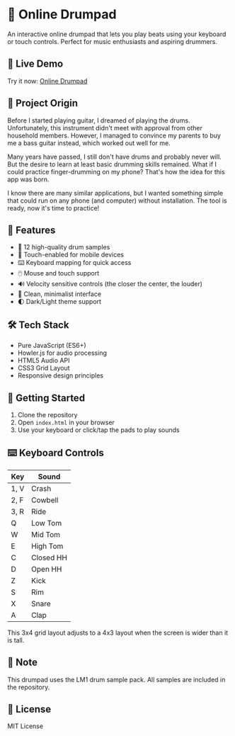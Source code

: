 # 🥁 Online Drumpad

An interactive online drumpad that lets you play beats using your keyboard or touch controls. Perfect for music enthusiasts and aspiring drummers.

## 🔗 Live Demo

Try it now: [Online Drumpad](https://danielmroczek.github.io/drumpad/)

## 📖 Project Origin

Before I started playing guitar, I dreamed of playing the drums. Unfortunately, this instrument didn't meet with approval from other household members. However, I managed to convince my parents to buy me a bass guitar instead, which worked out well for me.

Many years have passed, I still don't have drums and probably never will. But the desire to learn at least basic drumming skills remained. What if I could practice finger-drumming on my phone? That's how the idea for this app was born.

I know there are many similar applications, but I wanted something simple that could run on any phone (and computer) without installation. The tool is ready, now it's time to practice!

## 🎯 Features

- 🎵 12 high-quality drum samples
- 📱 Touch-enabled for mobile devices
- ⌨️ Keyboard mapping for quick access
- 🖱️ Mouse and touch support
- 🔊 Velocity sensitive controls (the closer the center, the louder)
- 🎨 Clean, minimalist interface
- 🌓 Dark/Light theme support

## 🛠️ Tech Stack

- Pure JavaScript (ES6+)
- Howler.js for audio processing
- HTML5 Audio API
- CSS3 Grid Layout
- Responsive design principles

## 🚀 Getting Started

1. Clone the repository
2. Open `index.html` in your browser
3. Use your keyboard or click/tap the pads to play sounds

## ⌨️ Keyboard Controls

| Key     | Sound     |
|---------|-----------|
| 1, V    | Crash     |
| 2, F    | Cowbell   |
| 3, R    | Ride      |
| Q       | Low Tom   |
| W       | Mid Tom   |
| E       | High Tom  |
| C       | Closed HH |
| D       | Open HH   |
| Z       | Kick      |
| S       | Rim       |
| X       | Snare     |
| A       | Clap      |

This 3x4 grid layout adjusts to a 4x3 layout when the screen is wider than it is tall.

## 📝 Note

This drumpad uses the LM1 drum sample pack. All samples are included in the repository.

## 📄 License

MIT License
